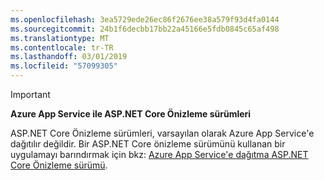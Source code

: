 ```yaml
---
ms.openlocfilehash: 3ea5729ede26ec86f2676ee38a579f93d4fa0144
ms.sourcegitcommit: 24b1f6decbb17bb22a45166e5fdb0845c65af498
ms.translationtype: MT
ms.contentlocale: tr-TR
ms.lasthandoff: 03/01/2019
ms.locfileid: "57099305"
---
```

> [!IMPORTANT]
> **Azure App Service ile ASP.NET Core Önizleme sürümleri**
>
> ASP.NET Core Önizleme sürümleri, varsayılan olarak Azure App Service'e dağıtılır değildir. Bir ASP.NET Core önizleme sürümünü kullanan bir uygulamayı barındırmak için bkz: [Azure App Service'e dağıtma ASP.NET Core Önizleme sürümü](xref:host-and-deploy/azure-apps/index#deploy-aspnet-core-preview-release-to-azure-app-service).
